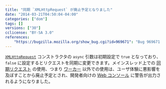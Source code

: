 ```yaml
---
title: "同期 `XMLHttpRequest` が廃止予定となりました"
date: "2014-03-21T04:50:04-04:00"
categories: ["dom"]
tags: []
versions: ["30"]
cclicense: "BY-SA 3.0"
references:
    "https://bugzilla.mozilla.org/show_bug.cgi?id=969671": "Bug 969671 – Warn about use of sync XHR in the main thread"
---
```

[`XMLHttpRequest`](https://developer.mozilla.org/ja/docs/Web/API/XMLHttpRequest) コンストラクタの `async` 引数は初期設定で `true` となっており、`false` に設定するとリクエストを同期に変更できます。メインスレッド上での [同期リクエスト](https://developer.mozilla.org/ja/docs/Web/API/XMLHttpRequest/Synchronous_and_Asynchronous_Requests#Synchronous_request) の使用、つまり [ワーカー](https://developer.mozilla.org/ja/docs/Web/Guide/Performance/Using_web_workers) 以外での使用は、ユーザ体験に悪影響を及ぼすことから廃止予定とされ、開発者向けの [Web コンソール](https://developer.mozilla.org/ja/docs/Tools/Web_Console) に警告が出力されるようになりました。
